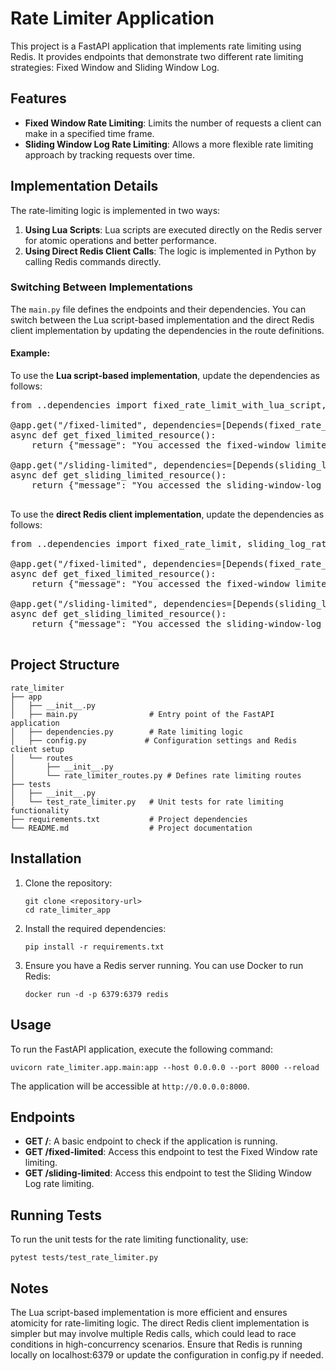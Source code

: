 # Rate Limiter Application

This project is a FastAPI application that implements rate limiting using Redis. It provides endpoints that demonstrate two different rate limiting strategies: Fixed Window and Sliding Window Log.

## Features

- **Fixed Window Rate Limiting**: Limits the number of requests a client can make in a specified time frame.
- **Sliding Window Log Rate Limiting**: Allows a more flexible rate limiting approach by tracking requests over time.

## Implementation Details

The rate-limiting logic is implemented in two ways:
1. **Using Lua Scripts**: Lua scripts are executed directly on the Redis server for atomic operations and better performance.
2. **Using Direct Redis Client Calls**: The logic is implemented in Python by calling Redis commands directly.

### Switching Between Implementations

The `main.py` file defines the endpoints and their dependencies. You can switch between the Lua script-based implementation and the direct Redis client implementation by updating the dependencies in the route definitions.

#### Example:

To use the **Lua script-based implementation**, update the dependencies as follows:
<pre>
from ..dependencies import fixed_rate_limit_with_lua_script, sliding_log_rate_limit_with_lua_script

@app.get("/fixed-limited", dependencies=[Depends(fixed_rate_limit_with_lua_script)])
async def get_fixed_limited_resource():
    return {"message": "You accessed the fixed-window limited resource!"}

@app.get("/sliding-limited", dependencies=[Depends(sliding_log_rate_limit_with_lua_script)])
async def get_sliding_limited_resource():
    return {"message": "You accessed the sliding-window-log limited resource!"}

</pre>

To use the **direct Redis client implementation**, update the dependencies as follows:
<pre>
from ..dependencies import fixed_rate_limit, sliding_log_rate_limit

@app.get("/fixed-limited", dependencies=[Depends(fixed_rate_limit)])
async def get_fixed_limited_resource():
    return {"message": "You accessed the fixed-window limited resource!"}

@app.get("/sliding-limited", dependencies=[Depends(sliding_log_rate_limit)])
async def get_sliding_limited_resource():
    return {"message": "You accessed the sliding-window-log limited resource!"}

</pre>


## Project Structure

```
rate_limiter   
├── app
│   ├── __init__.py
│   ├── main.py                # Entry point of the FastAPI application
│   ├── dependencies.py        # Rate limiting logic
│   ├── config.py             # Configuration settings and Redis client setup
│   └── routes
│       ├── __init__.py
│       └── rate_limiter_routes.py # Defines rate limiting routes
├── tests
│   ├── __init__.py
│   └── test_rate_limiter.py   # Unit tests for rate limiting functionality
├── requirements.txt           # Project dependencies
└── README.md                  # Project documentation
```

## Installation

1. Clone the repository:
   ```
   git clone <repository-url>
   cd rate_limiter_app
   ```

2. Install the required dependencies:
   ```
   pip install -r requirements.txt
   ```

3. Ensure you have a Redis server running. You can use Docker to run Redis:
   ```
   docker run -d -p 6379:6379 redis
   ```

## Usage

To run the FastAPI application, execute the following command:
```
uvicorn rate_limiter.app.main:app --host 0.0.0.0 --port 8000 --reload
```

The application will be accessible at `http://0.0.0.0:8000`.

## Endpoints

- **GET /**: A basic endpoint to check if the application is running.
- **GET /fixed-limited**: Access this endpoint to test the Fixed Window rate limiting.
- **GET /sliding-limited**: Access this endpoint to test the Sliding Window Log rate limiting.

## Running Tests

To run the unit tests for the rate limiting functionality, use:
```
pytest tests/test_rate_limiter.py
```

## Notes
The Lua script-based implementation is more efficient and ensures atomicity for rate-limiting logic.
The direct Redis client implementation is simpler but may involve multiple Redis calls, which could lead to race conditions in high-concurrency scenarios.
Ensure that Redis is running locally on localhost:6379 or update the configuration in config.py if needed.
